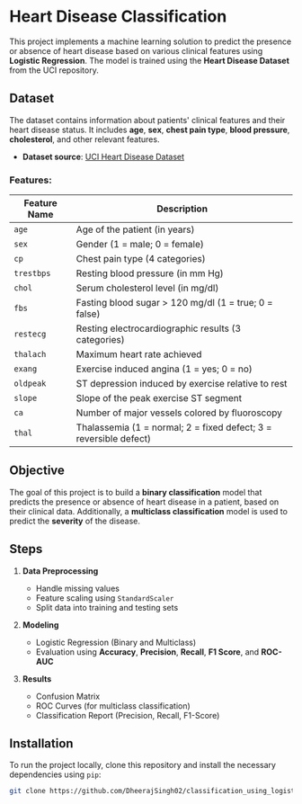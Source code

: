 # Heart Disease Classification

This project implements a machine learning solution to predict the presence or absence of heart disease based on various clinical features using **Logistic Regression**. The model is trained using the **Heart Disease Dataset** from the UCI repository.

## Dataset

The dataset contains information about patients' clinical features and their heart disease status. It includes **age**, **sex**, **chest pain type**, **blood pressure**, **cholesterol**, and other relevant features.

- **Dataset source**: [UCI Heart Disease Dataset](https://archive.ics.uci.edu/ml/datasets/heart+disease)

### Features:

| Feature Name       | Description                                                  |
|--------------------|--------------------------------------------------------------|
| `age`              | Age of the patient (in years)                                |
| `sex`              | Gender (1 = male; 0 = female)                                |
| `cp`               | Chest pain type (4 categories)                               |
| `trestbps`         | Resting blood pressure (in mm Hg)                            |
| `chol`             | Serum cholesterol level (in mg/dl)                           |
| `fbs`              | Fasting blood sugar > 120 mg/dl (1 = true; 0 = false)         |
| `restecg`          | Resting electrocardiographic results (3 categories)          |
| `thalach`          | Maximum heart rate achieved                                  |
| `exang`            | Exercise induced angina (1 = yes; 0 = no)                    |
| `oldpeak`          | ST depression induced by exercise relative to rest           |
| `slope`            | Slope of the peak exercise ST segment                        |
| `ca`               | Number of major vessels colored by fluoroscopy               |
| `thal`             | Thalassemia (1 = normal; 2 = fixed defect; 3 = reversible defect) |

## Objective

The goal of this project is to build a **binary classification** model that predicts the presence or absence of heart disease in a patient, based on their clinical data. Additionally, a **multiclass classification** model is used to predict the **severity** of the disease.

## Steps

1. **Data Preprocessing**  
   - Handle missing values  
   - Feature scaling using `StandardScaler`
   - Split data into training and testing sets

2. **Modeling**  
   - Logistic Regression (Binary and Multiclass)
   - Evaluation using **Accuracy**, **Precision**, **Recall**, **F1 Score**, and **ROC-AUC**

3. **Results**  
   - Confusion Matrix  
   - ROC Curves (for multiclass classification)
   - Classification Report (Precision, Recall, F1-Score)

## Installation

To run the project locally, clone this repository and install the necessary dependencies using `pip`:

```bash
git clone https://github.com/DheerajSingh02/classification_using_logistic_regression.git

